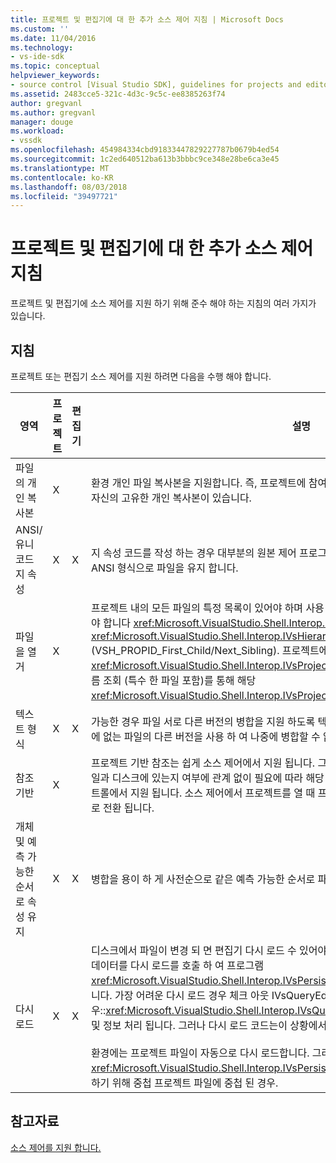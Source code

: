 ```yaml
---
title: 프로젝트 및 편집기에 대 한 추가 소스 제어 지침 | Microsoft Docs
ms.custom: ''
ms.date: 11/04/2016
ms.technology:
- vs-ide-sdk
ms.topic: conceptual
helpviewer_keywords:
- source control [Visual Studio SDK], guidelines for projects and editors
ms.assetid: 2483cce5-321c-4d3c-9c5c-ee8385263f74
author: gregvanl
ms.author: gregvanl
manager: douge
ms.workload:
- vssdk
ms.openlocfilehash: 454984334cbd91833447829227787b0679b4ed54
ms.sourcegitcommit: 1c2ed640512ba613b3bbbc9ce348e28be6ca3e45
ms.translationtype: MT
ms.contentlocale: ko-KR
ms.lasthandoff: 08/03/2018
ms.locfileid: "39497721"
---
```

# <a name="additional-source-control-guidelines-for-projects-and-editors"></a>프로젝트 및 편집기에 대 한 추가 소스 제어 지침
프로젝트 및 편집기에 소스 제어를 지원 하기 위해 준수 해야 하는 지침의 여러 가지가 있습니다.  
  
## <a name="guidelines"></a>지침  
 프로젝트 또는 편집기 소스 제어를 지원 하려면 다음을 수행 해야 합니다.  
  
|영역|프로젝트|편집기|설명|  
|----------|-------------|------------|-------------|  
|파일의 개인 복사본|X||환경 개인 파일 복사본을 지원합니다. 즉, 프로젝트에 참여 하는 각 사용자에 해당 프로젝트에서 파일을 자신의 고유한 개인 복사본이 있습니다.|  
|ANSI/유니코드 지 속성|X|X|지 속성 코드를 작성 하는 경우 대부분의 원본 제어 프로그램에서 유니코드를 현재 지원 하지 않으므로 ANSI 형식으로 파일을 유지 합니다.|  
|파일을 열거|X||프로젝트 내의 모든 파일의 특정 목록이 있어야 하며 사용 하 여 파일 목록을 열거 하는 일을 할 수 있어야 합니다 <xref:Microsoft.VisualStudio.Shell.Interop.IVsSccProject2> 또는 <xref:Microsoft.VisualStudio.Shell.Interop.IVsHierarchy.GetProperty%2A> (VSH_PROPID_First_Child/Next_Sibling). 프로젝트에서 항목 이름을 노출 해야 해당 <xref:Microsoft.VisualStudio.Shell.Interop.IVsProject.GetMkDocument%2A> 구현 및 지원을 이름 조회 (특수 한 파일 포함)를 통해 해당 <xref:Microsoft.VisualStudio.Shell.Interop.IVsProject.IsDocumentInProject%2A> 구현 합니다.|  
|텍스트 형식|X|X|가능한 경우 파일 서로 다른 버전의 병합을 지원 하도록 텍스트 형식 이어야 합니다. 파일이 텍스트 형식에 없는 파일의 다른 버전을 사용 하 여 나중에 병합할 수 없습니다. 원하는 텍스트 형식은 XML입니다.|  
|참조 기반|X||프로젝트 기반 참조는 쉽게 소스 제어에서 지원 됩니다. 그러나 디렉터리 기반 프로젝트와 프로젝트 파일과 디스크에 있는지 여부에 관계 없이 필요에 따라 해당 파일의 목록을 생성할 수 있습니다도 소스 컨트롤에서 지원 됩니다. 소스 제어에서 프로젝트를 열 때 프로젝트 파일의 모든 파일 하기 전에 먼저 상태로 전환 됩니다.|  
|개체 및 예측 가능한 순서로 속성 유지|X|X|병합을 용이 하 게 사전순으로 같은 예측 가능한 순서로 파일을 유지 합니다.|  
|다시 로드|X|X|디스크에서 파일이 변경 되 면 편집기 다시 로드 수 있어야 합니다. 소스 제어에 참가 하는 경우 환경은 데이터를 다시 로드를 호출 하 여 프로그램 <xref:Microsoft.VisualStudio.Shell.Interop.IVsPersistDocData2.ReloadDocData%2A> 구현 합니다. 가장 어려운 다시 로드 경우 체크 아웃 IVsQueryEditQuerySave를 호출 하는 동안 발생 한 경우::<xref:Microsoft.VisualStudio.Shell.Interop.IVsQueryEditQuerySave2.QueryEditFiles%2A> 및 정보 처리 됩니다. 그러나 다시 로드 코드는이 상황에서 실행 되도록 있어야 합니다.<br /><br /> 환경에는 프로젝트 파일이 자동으로 다시 로드합니다. 그러나 프로젝트를 구현 해야 합니다 <xref:Microsoft.VisualStudio.Shell.Interop.IVsPersistHierarchyItem2> 계층을 다시 로드를 지원 하기 위해 중첩 프로젝트 파일에 중첩 된 경우.|  
  
## <a name="see-also"></a>참고자료  
 [소스 제어를 지원 합니다.](../../extensibility/internals/supporting-source-control.md)